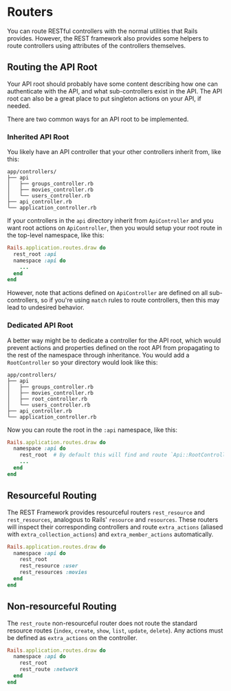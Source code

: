 # Routers

You can route RESTful controllers with the normal utilities that Rails provides. However, the REST
framework also provides some helpers to route controllers using attributes of the controllers
themselves.

## Routing the API Root

Your API root should probably have some content describing how one can authenticate with the API,
and what sub-controllers exist in the API. The API root can also be a great place to put singleton
actions on your API, if needed.

There are two common ways for an API root to be implemented.

### Inherited API Root

You likely have an API controller that your other controllers inherit from, like this:

```shell
app/controllers/
├── api
│   ├── groups_controller.rb
│   ├── movies_controller.rb
│   └── users_controller.rb
├── api_controller.rb
└── application_controller.rb
```

If your controllers in the `api` directory inherit from `ApiController` and you want root actions on
`ApiController`, then you would setup your root route in the top-level namespace, like this:

```ruby
Rails.application.routes.draw do
  rest_root :api
  namespace :api do
    ...
  end
end
```

However, note that actions defined on `ApiController` are defined on all sub-controllers, so if
you're using `match` rules to route controllers, then this may lead to undesired behavior.

### Dedicated API Root

A better way might be to dedicate a controller for the API root, which would prevent actions and
properties defined on the root API from propagating to the rest of the namespace through
inheritance. You would add a `RootController` so your directory would look like this:

```shell
app/controllers/
├── api
│   ├── groups_controller.rb
│   ├── movies_controller.rb
│   ├── root_controller.rb
│   └── users_controller.rb
├── api_controller.rb
└── application_controller.rb
```

Now you can route the root in the `:api` namespace, like this:

```ruby
Rails.application.routes.draw do
  namespace :api do
    rest_root  # By default this will find and route `Api::RootController`.
    ...
  end
end
```

## Resourceful Routing

The REST Framework provides resourceful routers `rest_resource` and `rest_resources`, analogous to
Rails' `resource` and `resources`. These routers will inspect their corresponding controllers and
route `extra_actions` (aliased with `extra_collection_actions`) and `extra_member_actions`
automatically.

```ruby
Rails.application.routes.draw do
  namespace :api do
    rest_root
    rest_resource :user
    rest_resources :movies
  end
end
```

## Non-resourceful Routing

The `rest_route` non-resourceful router does not route the standard resource routes (`index`,
`create`, `show`, `list`, `update`, `delete`). Any actions must be defined as `extra_actions` on the
controller.

```ruby
Rails.application.routes.draw do
  namespace :api do
    rest_root
    rest_route :network
  end
end
```
